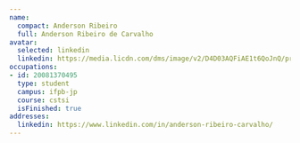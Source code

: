 ```yaml
---
name:
  compact: Anderson Ribeiro
  full: Anderson Ribeiro de Carvalho
avatar:
  selected: linkedin
  linkedin: https://media.licdn.com/dms/image/v2/D4D03AQFiAE1t6QoJnQ/profile-displayphoto-shrink_400_400/profile-displayphoto-shrink_400_400/0/1714423073583?e=1732752000&v=beta&t=_fNp3DfjD9RRjkGw_stSMWhNOraEBr7FWk4ptYzPKyo
occupations:
- id: 20081370495
  type: student
  campus: ifpb-jp
  course: cstsi
  isFinished: true
addresses:
  linkedin: https://www.linkedin.com/in/anderson-ribeiro-carvalho/
---
```


